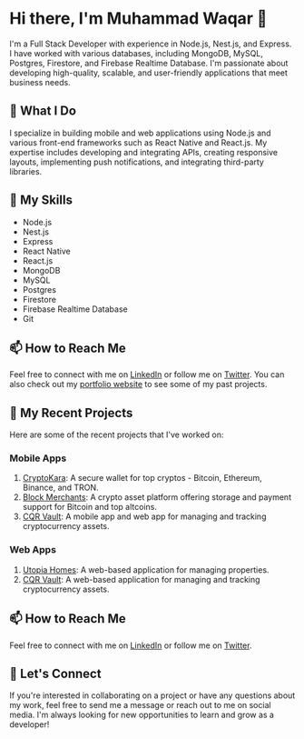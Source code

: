 # Hi there, I'm Muhammad Waqar 👋

I'm a Full Stack Developer with experience in Node.js, Nest.js, and Express. I have worked with various databases, including MongoDB, MySQL, Postgres, Firestore, and Firebase Realtime Database. I'm passionate about developing high-quality, scalable, and user-friendly applications that meet business needs.

## 🔭 What I Do

I specialize in building mobile and web applications using Node.js and various front-end frameworks such as React Native and React.js. My expertise includes developing and integrating APIs, creating responsive layouts, implementing push notifications, and integrating third-party libraries.

## 🌱 My Skills

- Node.js
- Nest.js
- Express
- React Native
- React.js
- MongoDB
- MySQL
- Postgres
- Firestore
- Firebase Realtime Database
- Git

## 📫 How to Reach Me

Feel free to connect with me on [LinkedIn](https://www.linkedin.com/in/muhammad-waqar-9584a4b6/) or follow me on [Twitter](https://twitter.com/yourhandle). You can also check out my [portfolio website](https://www.yourwebsite.com) to see some of my past projects.

## 🚀 My Recent Projects

Here are some of the recent projects that I've worked on:

### Mobile Apps

1. [CryptoKara](https://play.google.com/store/apps/details?id=com.cryptokara&hl=en&gl=US): A secure wallet for top cryptos - Bitcoin, Ethereum, Binance, and TRON.
2. [Block Merchants](https://apps.apple.com/us/app/block-merchants/id1574668097): A crypto asset platform offering storage and payment support for Bitcoin and top altcoins.
3. [CQR Vault](https://cqrvault.org/): A mobile app and web app for managing and tracking cryptocurrency assets.

### Web Apps

1. [Utopia Homes](https://dash.utopiahomes.us/): A web-based application for managing properties.
2. [CQR Vault](https://cqrvault.org/): A web-based application for managing and tracking cryptocurrency assets.
## 📫 How to Reach Me

Feel free to connect with me on [LinkedIn](https://www.linkedin.com/in/muhammad-waqar-389085141/) or follow me on [Twitter](https://twitter.com/_waqarilyas). 

## 💬 Let's Connect

If you're interested in collaborating on a project or have any questions about my work, feel free to send me a message or reach out to me on social media. I'm always looking for new opportunities to learn and grow as a developer!
